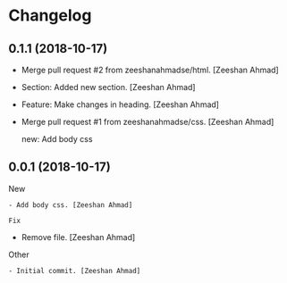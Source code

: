 Changelog
=========


0.1.1 (2018-10-17)
------------------
- Merge pull request #2 from zeeshanahmadse/html. [Zeeshan Ahmad]
- Section: Added new section. [Zeeshan Ahmad]
- Feature: Make changes in heading. [Zeeshan Ahmad]
- Merge pull request #1 from zeeshanahmadse/css. [Zeeshan Ahmad]

  new: Add body css


0.0.1 (2018-10-17)
------------------

New
~~~
- Add body css. [Zeeshan Ahmad]

Fix
~~~
- Remove file. [Zeeshan Ahmad]

Other
~~~~~
- Initial commit. [Zeeshan Ahmad]